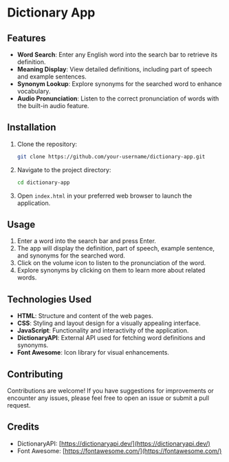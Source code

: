 # Dictionary App

## Features

- **Word Search**: Enter any English word into the search bar to retrieve its definition.
- **Meaning Display**: View detailed definitions, including part of speech and example sentences.
- **Synonym Lookup**: Explore synonyms for the searched word to enhance vocabulary.
- **Audio Pronunciation**: Listen to the correct pronunciation of words with the built-in audio feature.

## Installation

1. Clone the repository:

    ```bash
    git clone https://github.com/your-username/dictionary-app.git
    ```

2. Navigate to the project directory:

    ```bash
    cd dictionary-app
    ```

3. Open `index.html` in your preferred web browser to launch the application.

## Usage

1. Enter a word into the search bar and press Enter.
2. The app will display the definition, part of speech, example sentence, and synonyms for the searched word.
3. Click on the volume icon to listen to the pronunciation of the word.
4. Explore synonyms by clicking on them to learn more about related words.

## Technologies Used

- **HTML**: Structure and content of the web pages.
- **CSS**: Styling and layout design for a visually appealing interface.
- **JavaScript**: Functionality and interactivity of the application.
- **DictionaryAPI**: External API used for fetching word definitions and synonyms.
- **Font Awesome**: Icon library for visual enhancements.

## Contributing

Contributions are welcome! If you have suggestions for improvements or encounter any issues, please feel free to open an issue or submit a pull request.

## Credits

- DictionaryAPI: [https://dictionaryapi.dev/](https://dictionaryapi.dev/)
- Font Awesome: [https://fontawesome.com/](https://fontawesome.com/)


